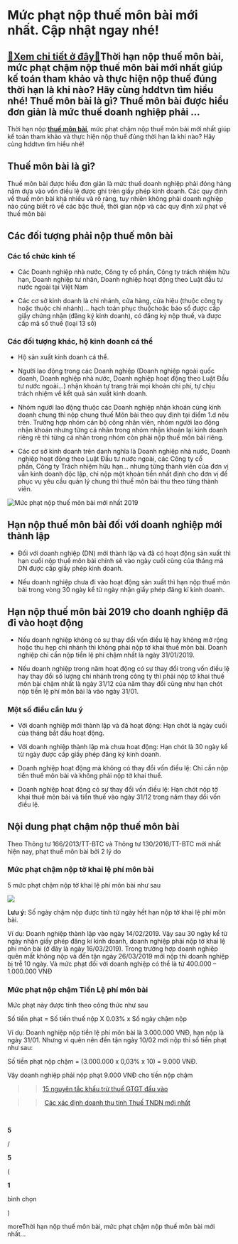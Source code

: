Mức phạt nộp thuế môn bài mới nhất. Cập nhật ngay nhé!
======================================================

[:gift:Xem chi tiết ở đây:gift:](https://hddtvn.com/muc-phat-nop-thue-mon-bai-moi-nhat-cap-nhat-ngay-nhe/)Thời hạn nộp thuế môn bài, mức phạt chậm nộp thuế môn bài mới nhất giúp kế toán tham khảo và thực hiện nộp thuế đúng thời hạn là khi nào? Hãy cùng hddtvn tìm hiểu nhé! Thuế môn bài là gì? Thuế môn bài được hiểu đơn giản là mức thuế doanh nghiệp phải …
-----------------------------------------------------------------------------------------------------------------------------------------------------------------------------------------------------------------------------------------------------------

Thời hạn nộp [**thuế môn bài**](#), mức phạt chậm nộp thuế môn bài mới nhất giúp kế toán tham khảo và thực hiện nộp thuế đúng thời hạn là khi nào? Hãy cùng hddtvn tìm hiểu nhé!


**Thuế môn bài là gì?**
-----------------------


Thuế môn bài được hiểu đơn giản là mức thuế doanh nghiệp phải đóng hàng năm dựa vào vốn điều lệ được ghi trên giấy phép kinh doanh. Các quy định về thuế môn bài khá nhiều và rõ ràng, tuy nhiên không phải doanh nghiệp nào cũng biết rõ về các bậc thuế, thời gian nộp và các quy định xử phạt về thuế môn bài


**Các đối tượng phải nộp thuế môn bài**
---------------------------------------


### **Các tổ chức kinh tế**




* Các Doanh nghiệp nhà nước, Công ty cổ phần, Công ty trách nhiệm hữu hạn, Doanh nghiệp tư nhân, Doanh nghiệp hoạt động theo Luật đầu tư nước ngoài tại Việt Nam

* Các cơ sở kinh doanh là chi nhánh, cửa hàng, cửa hiệu (thuộc công ty hoặc thuộc chi nhánh)… hạch toán phục thuộchoặc báo sổ được cấp giấy chứng nhận (đăng ký kinh doanh), có đăng ký nộp thuế, và được cấp mã số thuế (loại 13 số)



### **Các đối tượng khác, hộ kinh doanh cá thể**




* Hộ sản xuất kinh doanh cá thể.

* Người lao động trong các Doanh nghiệp (Doanh nghiệp ngoài quốc doanh, Doanh nghiệp nhà nước, Doanh nghiệp hoạt động theo Luật Đầu tư nước ngoài…) nhận khoán tự trang trải mọi khoản chi phí, tự chịu trách nhiệm về kết quả sản xuất kinh doanh.

* Nhóm người lao động thuộc các Doanh nghiệp nhận khoán cùng kinh doanh chung thì nộp chung thuế Môn bài theo quy định tại điểm 1.d nêu trên. Trường hợp nhóm cán bộ công nhân viên, nhóm người lao động nhận khoán nhưng từng cá nhân trong nhóm nhận khoán lại kinh doanh riêng rẽ thì từng cá nhân trong nhóm còn phải nộp thuế môn bài riêng.

* Các cơ sở kinh doanh trên danh nghĩa là Doanh nghiệp nhà nước, Doanh nghiệp hoạt động theo Luật Đầu tư nước ngoài, các Công ty cổ phần, Công ty Trách nhiệm hữu hạn… nhưng từng thành viên của đơn vị vẫn kinh doanh độc lập, chỉ nộp một khoản tiền nhất định cho đơn vị để phục vụ yêu cầu quản lý chung thì thuế môn bài thu theo từng thành viên.



![Mức phạt nộp thuế môn bài mới nhất 2019](https://hddtvn.com/wp-content/uploads/2021/01/2-1-1.jpg)


**Hạn nộp thuế môn bài đối với doanh nghiệp mới thành lập**
-----------------------------------------------------------




* Đối với doanh nghiệp (DN) mới thành lập và đã có hoạt động sản xuất thì hạn cuối nộp thuế môn bài chính sẽ vào ngày cuối cùng của tháng mà DN được cấp giấy phép kinh doanh.

* Nếu doanh nghiệp chưa đi vào hoạt động sản xuất thì hạn nộp thuế môn bài trong vòng 30 ngày kể từ ngày nhận giấy phép đăng kí kinh doanh.



**Hạn nộp thuế môn bài 2019 cho doanh nghiệp đã đi vào hoạt động**
------------------------------------------------------------------




* Nếu doanh nghiệp không có sự thay đổi vốn điều lệ hay không mở rộng hoặc thu hẹp chi nhánh thì không phải nộp tờ khai thuế môn bài. Doanh nghiệp chỉ cần nộp tiền lệ phí chậm nhất là ngày 31/01/2019.

* Nếu doanh nghiệp trong năm hoạt động có sự thay đổi trong vốn điều lệ hay thay đổi số lượng chi nhánh trong công ty thì phải nộp tờ khai thuế môn bài chậm nhất là ngày 31/12 của năm thay đổi cũng như hạn chót nộp tiền lệ phí môn bài là vào ngày 31/01.



### **Một số điều cần lưu ý**




* Với doanh nghiệp mới thành lập và đã hoạt động: Hạn chót là ngày cuối của tháng bắt đầu hoạt động.

* Với doanh nghiệp thành lập mà chưa hoạt động: Hạn chót là 30 ngày kể từ ngày được cấp giấy phép đăng ký kinh doanh.

* Doanh nghiệp hoạt động mà không có thay đổi vốn điều lệ: Chỉ cần nộp tiền thuế môn bài và không phải nộp tờ khai thuế.

* Doanh nghiệp hoạt động có sự thay đổi vốn điều lệ: Hạn chót nộp tờ khai thuế môn bài và tiền thuế vào ngày 31/12 trong năm thay đổi vốn điều lệ.



**Nội dung phạt chậm nộp thuế môn bài**
---------------------------------------


Theo Thông tư 166/2013/TT-BTC và Thông tư 130/2016/TT-BTC mới nhất hiện nay, phạt thuế môn bài bởi 2 lý do


### **Mức phạt chậm nộp tờ khai lệ phí môn bài**


5 mức phạt chậm nộp tờ khai lệ phí môn bài như sau


![](https://hddtvn.com/wp-content/uploads/2021/01/3-12.png)


**Lưu ý:** Số ngày chậm nộp được tính từ ngày hết hạn nộp tờ khai lệ phí môn bài.


Ví dụ: Doanh nghiệp thành lập vào ngày 14/02/2019. Vậy sau 30 ngày kể từ ngày nhận giấy phép đăng kí kinh doanh, doanh nghiệp phải nộp tờ khai lệ phí môn bài (ở đây là ngày 16/03/2019). Trong trường hợp doanh nghiệp quên mất không nộp và đến tận ngày 26/03/2019 mới nộp thì doanh nghiệp bị trễ 10 ngày. Và mức phạt đối với doanh nghiệp có thể là từ 400.000 – 1.000.000 VNĐ


### **Mức phạt nộp chậm Tiền Lệ phí môn bài**


Mức phạt này được tính theo công thức như sau


Số tiền phạt = Số tiền thuế nộp X 0.03% x Số ngày chậm nộp


Ví dụ: Doanh nghiệp nộp tiền lệ phí môn bài là 3.000.000 VNĐ, hạn nộp là ngày 31/01. Nhưng vì quên nên đến tận ngày 10/02 mới nộp thì số tiền phạt như sau:


Số tiền phạt nộp chậm = (3.000.000 x 0,03% x 10) = 9.000 VNĐ.


Vậy doanh nghiệp phải nộp phạt 9.000 VNĐ cho tiền nộp chậm


>> [15 nguyên tắc khấu trừ thuế GTGT đầu vào](#)


>> [Các xác định doanh thu tính Thuế TNDN mới nhất](#)


 








































**5**  

/  

**5**  

(  

**1**  

  

 bình chọn   

)


moreThời hạn nộp thuế môn bài, mức phạt chậm nộp thuế môn bài mới nhất…

